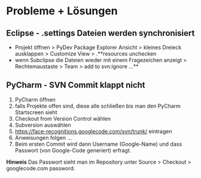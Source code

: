 # Probleme + Lösungen #

## Eclipse - .settings Dateien werden synchronisiert ##

  * Projekt öffnen > PyDev Package Explorer Ansicht > kleines Dreieck ausklappen > Customize View > .**resources unchecken
  * wenn Subclipse die Dateien wieder mit einem Fragezeichen anzeigt > Rechtemaustaste > Team > add to svn:ignore ...**

## PyCharm - SVN Commit klappt nicht ##

  1. PyCharm öffnen
  1. falls Projekte offen sind, diese alle schließen bis man den PyCharm Startscreen sieht
  1. Checkout from Version Control wählen
  1. Subversion auswählen
  1. https://face-recognitions.googlecode.com/svn/trunk/ eintragen
  1. Anweisungen folgen ...
  1. Beim ersten Commit wird dann Username (Google-Name) und dass Passwort (von Google-Code generiert) erfragt.

**Hinweis**
Das Passwort sieht man im Repository unter Source > Checkout > googlecode.com password.